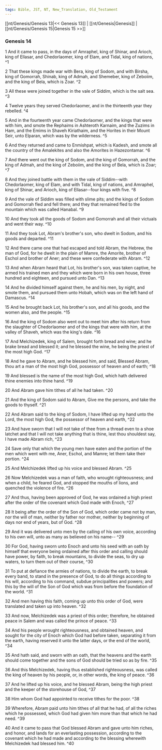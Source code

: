 ```yaml
---
tags: Bible, JST, NT, New_Translation, Old_Testament
---
```


[[nt/Genesis/Genesis 13|<< Genesis 13]] | [[nt/Genesis|Genesis]] | [[nt/Genesis/Genesis 15|Genesis 15 >>]]

### Genesis 14

1 And it came to pass, in the days of Amraphel, king of Shinar, and Arioch, king of Ellasar, and Chedorlaomer, king of Elam, and Tidal, king of nations,  ^1

2 That these kings made war with Bera, king of Sodom, and with Birsha, king of Gomorrah, Shinab, king of Admah, and Shemeber, king of Zeboiim, and the king of Bela, which is Zoar.  ^2

3 All these were joined together in the vale of Siddim, which is the salt sea.  ^3

4 Twelve years they served Chedorlaomer, and in the thirteenth year they rebelled.  ^4

5 And in the fourteenth year came Chedorlaomer, and the kings that were with him, and smote the Rephaims in Ashteroth Karnaim, and the Zuzims in Ham, and the Emims in Shaveh Kiriathaim, and the Horites in their Mount Seir, unto Elparan, which was by the wilderness.  ^5

6 And they returned and came to Enmishpat, which is Kadesh, and smote all the country of the Amalekites and also the Amorites in Hazezontamar.  ^6

7 And there went out the king of Sodom, and the king of Gomorrah, and the king of Admah, and the king of Zeboiim, and the king of Bela, which is Zoar;  ^7

8 And they joined battle with them in the vale of Siddim\--with Chedorlaomer, king of Elam, and with Tidal, king of nations, and Amraphel, king of Shinar, and Arioch, king of Ellasar\--four kings with five.  ^8

9 And the vale of Siddim was filled with slime pits; and the kings of Sodom and Gomorrah fled and fell there; and they that remained fled to the mountain which was called Hanabal.  ^9

10 And they took all the goods of Sodom and Gomorrah and all their victuals and went their way.  ^10

11 And they took Lot, Abram\'s brother\'s son, who dwelt in Sodom, and his goods and departed.  ^11

12 And there came one that had escaped and told Abram, the Hebrew, the man of God, for he dwelt in the plain of Mamre, the Amorite, brother of Eschol and brother of Aner; and these were confederate with Abram.  ^12

13 And when Abram heard that Lot, his brother\'s son, was taken captive, he armed his trained men and they which were born in his own house, three hundred and eighteen, and pursued unto Dan.  ^13

14 And he divided himself against them, he and his men, by night, and smote them, and pursued them unto Hobah, which was on the left hand of Damascus.  ^14

15 And he brought back Lot, his brother\'s son, and all his goods, and the women also, and the people.  ^15

16 And the king of Sodom also went out to meet him after his return from the slaughter of Chedorlaomer and of the kings that were with him, at the valley of Shaveh, which was the king\'s dale.  ^16

17 And Melchizedek, king of Salem, brought forth bread and wine; and he brake bread and blessed it; and he blessed the wine, he being the priest of the most high God.  ^17

18 And he gave to Abram, and he blessed him, and said, Blessed Abram, thou art a man of the most high God, possessor of heaven and of earth;  ^18

19 And blessed is the name of the most high God, which hath delivered thine enemies into thine hand.  ^19

20 And Abram gave him tithes of all he had taken.  ^20

21 And the king of Sodom said to Abram, Give me the persons, and take the goods to thyself.  ^21

22 And Abram said to the king of Sodom, I have lifted up my hand unto the Lord, the most high God, the possessor of heaven and earth,  ^22

23 And have sworn that I will not take of thee from a thread even to a shoe latchet and that I will not take anything that is thine, lest thou shouldest say, I have made Abram rich,  ^23

24 Save only that which the young men have eaten and the portion of the men which went with me, Aner, Eschol, and Mamre; let them take their portion.  ^24

25 And Melchizedek lifted up his voice and blessed Abram.  ^25

26 Now Melchizedek was a man of faith, who wrought righteousness; and when a child, he feared God, and stopped the mouths of lions, and quenched the violence of fire.  ^26

27 And thus, having been approved of God, he was ordained a high priest after the order of the covenant which God made with Enoch,  ^27

28 It being after the order of the Son of God, which order came not by man, nor the will of man, neither by father nor mother, neither by beginning of days nor end of years, but of God.  ^28

29 And it was delivered unto men by the calling of his own voice, according to his own will, unto as many as believed on his name\--  ^29

30 For God, having sworn unto Enoch and unto his seed with an oath by himself that everyone being ordained after this order and calling should have power, by faith, to break mountains, to divide the seas, to dry up waters, to turn them out of their course,  ^30

31 To put at defiance the armies of nations, to divide the earth, to break every band, to stand in the presence of God, to do all things according to his will, according to his command, subdue principalities and powers; and this by the will of the Son of God which was from before the foundation of the world.  ^31

32 And men having this faith, coming up unto this order of God, were translated and taken up into heaven.  ^32

33 And now, Melchizedek was a priest of this order; therefore, he obtained peace in Salem and was called the prince of peace.  ^33

34 And his people wrought righteousness, and obtained heaven, and sought for the city of Enoch which God had before taken, separating it from the earth, having reserved it unto the latter days, or the end of the world,  ^34

35 And hath said, and sworn with an oath, that the heavens and the earth should come together and the sons of God should be tried so as by fire.  ^35

36 And this Melchizedek, having thus established righteousness, was called the king of heaven by his people, or, in other words, the king of peace.  ^36

37 And he lifted up his voice, and he blessed Abram, being the high priest and the keeper of the storehouse of God,  ^37

38 Him whom God had appointed to receive tithes for the poor.  ^38

39 Wherefore, Abram paid unto him tithes of all that he had, of all the riches which he possessed, which God had given him more than that which he had need.  ^39

40 And it came to pass that God blessed Abram and gave unto him riches, and honor, and lands for an everlasting possession, according to the covenant which he had made and according to the blessing wherewith Melchizedek had blessed him.  ^40

 
